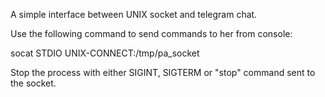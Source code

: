 A simple interface between UNIX socket and telegram chat.

Use the following command to send commands to her from console:

socat STDIO UNIX-CONNECT:/tmp/pa_socket

Stop the process with either SIGINT, SIGTERM or "stop" command sent to the socket.